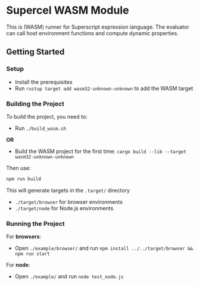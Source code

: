 # Supercel WASM Module

This is (WASM) runner for Superscript expression language.
The evaluator can call host environment functions and compute dynamic properties.

## Getting Started

### Setup
- Install the prerequisites
- Run `rustup target add wasm32-unknown-unknown` to add the WASM target

### Building the Project

To build the project, you need to:

- Run `./build_wasm.sh`

**OR**

- Build the WASM project for the first time: `cargo build --lib --target wasm32-unknown-unknown`

Then use:
```bash
npm run build
```

This will generate targets in the `.target/` directory
* `./target/browser` for browser environments
* `./target/node` for Node.js environments


### Running the Project

For **browsers**:

- Open `./example/browser/` and run `npm install ../../target/browser && npm run start`

For **node**:
- Open `./example/` and run `node test_node.js`


